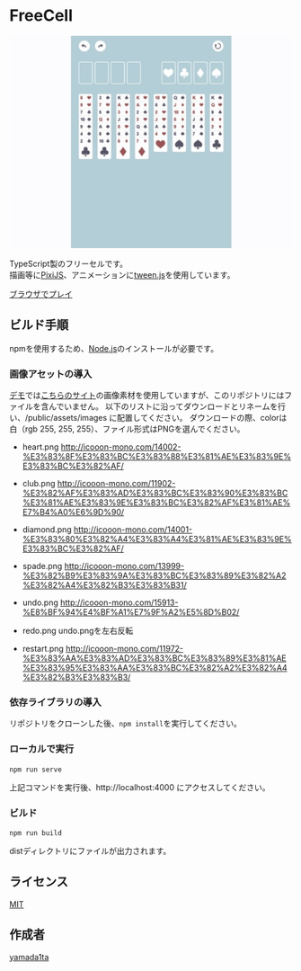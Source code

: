 FreeCell
====

![capture](README_img.jpg)

TypeScript製のフリーセルです。  
描画等に[PixiJS](https://github.com/pixijs/pixi.js)、アニメーションに[tween.js](https://github.com/tweenjs/tween.js)を使用しています。

[ブラウザでプレイ](https://yamada1ta.gitlab.io/freecell-demo)

## ビルド手順
npmを使用するため、[Node.js](https://nodejs.org)のインストールが必要です。

### 画像アセットの導入
[デモ](https://yamada1ta.gitlab.io/freecell-demo)では[こちらのサイト](http://icooon-mono.com)の画像素材を使用していますが、このリポジトリにはファイルを含んでいません。
以下のリストに沿ってダウンロードとリネームを行い、/public/assets/images に配置してください。
ダウンロードの際、colorは白（rgb 255, 255, 255）、ファイル形式はPNGを選んでください。

* heart.png
http://icooon-mono.com/14002-%E3%83%8F%E3%83%BC%E3%83%88%E3%81%AE%E3%83%9E%E3%83%BC%E3%82%AF/

* club.png
http://icooon-mono.com/11902-%E3%82%AF%E3%83%AD%E3%83%BC%E3%83%90%E3%83%BC%E3%81%AE%E3%83%9E%E3%83%BC%E3%82%AF%E3%81%AE%E7%B4%A0%E6%9D%90/

* diamond.png
http://icooon-mono.com/14001-%E3%83%80%E3%82%A4%E3%83%A4%E3%81%AE%E3%83%9E%E3%83%BC%E3%82%AF/

* spade.png
http://icooon-mono.com/13999-%E3%82%B9%E3%83%9A%E3%83%BC%E3%83%89%E3%82%A2%E3%82%A4%E3%82%B3%E3%83%B31/

* undo.png
http://icooon-mono.com/15913-%E8%BF%94%E4%BF%A1%E7%9F%A2%E5%8D%B02/

* redo.png
undo.pngを左右反転

* restart.png
http://icooon-mono.com/11972-%E3%83%AA%E3%83%AD%E3%83%BC%E3%83%89%E3%81%AE%E3%83%95%E3%83%AA%E3%83%BC%E3%82%A2%E3%82%A4%E3%82%B3%E3%83%B3/

### 依存ライブラリの導入
リポジトリをクローンした後、`npm install`を実行してください。

### ローカルで実行
```
npm run serve
```
上記コマンドを実行後、http://localhost:4000 にアクセスしてください。

### ビルド
```
npm run build
```
distディレクトリにファイルが出力されます。

## ライセンス
[MIT](LICENSE)

## 作成者
[yamada1ta](https://github.com/yamada1ta)
